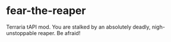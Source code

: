# fear-the-reaper
Terraria tAPI mod. You are stalked by an absolutely deadly, nigh-unstoppable reaper. Be afraid!
